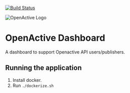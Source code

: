 [![Build Status](https://travis-ci.org/openactive/api-dashboard.svg?branch=master)](https://travis-ci.org/openactive/api-dashboard)

![OpenActive Logo](https://avatars1.githubusercontent.com/u/13738713?s=200)

# OpenActive Dashboard

A dashboard to support Openactive API users/publishers.

## Running the application

1. Install docker.
2. Run `./dockerize.sh`
